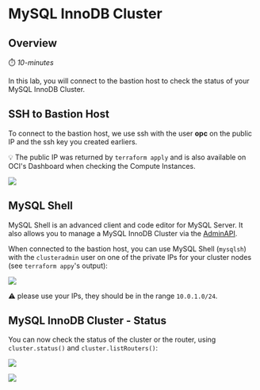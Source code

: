 # MySQL InnoDB Cluster

## Overview

⏱️ _10-minutes_

In this lab, you will connect to the bastion host to check the status of your MySQL InnoDB Cluster.


## SSH to Bastion Host

To connect to the bastion host, we use ssh with the user **opc** on the public IP and the ssh key you created earliers.

💡 The public IP was returned by `terraform apply` and is also available on OCI's Dashboard when checking the Compute Instances.

![](images/terminal/term04.png)

## MySQL Shell

MySQL Shell is an advanced client and code editor for MySQL Server. It also allows you to manage a MySQL InnoDB Cluster via the [AdminAPI](https://dev.mysql.com/doc/dev/mysqlsh-api-python/8.0/group___admin_a_p_i.html).

When connected to the bastion host, you can use MySQL Shell (`mysqlsh`) with the `clusteradmin` user on one of the private IPs for your cluster nodes (see `terraform appy`'s output):

![](images/terminal/term05.png)

⚠️ please use your IPs, they should be in the range `10.0.1.0/24`.

## MySQL InnoDB Cluster - Status

You can now check the status of the cluster or the router, using `cluster.status()` and `cluster.listRouters()`:

![](images/terminal/term06.png)

![](images/terminal/term07.png)

